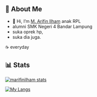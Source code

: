 ## **🤖 About Me**
- 👋 Hi, I’m [M. Arifin Ilham](https://github.com/marifinilham) anak RPL
- alumni SMK Negeri 4 Bandar Lampung
- suka oprek hp,
- suka dia juga.

:coffee: everyday

## **📊 Stats**
[![marifinilham stats](https://github-readme-stats.vercel.app/api?username=marifinilham&count_private=true&show_icons=true&theme=nightowl)](https://github.com/marifinilham)

[![My Langs](https://github-readme-stats.vercel.app/api/top-langs/?username=marifinilham&theme=algolia)](https://github.com/marifinilham)
